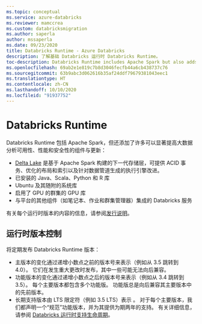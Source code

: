 ```yaml
---
ms.topic: conceptual
ms.service: azure-databricks
ms.reviewer: mamccrea
ms.custom: databricksmigration
ms.author: saperla
author: mssaperla
ms.date: 09/23/2020
title: Databricks Runtime - Azure Databricks
description: 了解基础 Databricks 运行时 Databricks Runtime。
toc-description: Databricks Runtime includes Apache Spark but also adds a number of components and updates that substantially improve the usability, performance, and security of big data analytics.
ms.openlocfilehash: 69ab2e1e819c7b8d3046fecfb44a6cb438737c76
ms.sourcegitcommit: 63b9abc3d062616b35af24ddf79679381043eec1
ms.translationtype: HT
ms.contentlocale: zh-CN
ms.lasthandoff: 10/10/2020
ms.locfileid: "91937752"
---
```

# <a name="databricks-runtime"></a><a id="databricks-runtime"> </a><a id="dbr"> </a>Databricks Runtime

Databricks Runtime 包括 Apache Spark，但还添加了许多可以显著提高大数据分析可用性、性能和安全性的组件与更新：

* [Delta Lake](../delta/index.md) 是基于 Apache Spark 构建的下一代存储层，可提供 ACID 事务、优化的布局和索引以及针对数据管道生成的执行引擎改进。
* 已安装的 Java、Scala、Python 和 R 库
* Ubuntu 及其随附的系统库
* 启用了 GPU 的群集的 GPU 库
* 与平台的其他组件（如笔记本、作业和群集管理器）集成的 Databricks 服务

有关每个运行时版本的内容的信息，请参阅[发行说明](../release-notes/runtime/releases.md)。

## <a name="runtime-versioning"></a>运行时版本控制

将定期发布 Databricks Runtime 版本：

* 主版本的变化通过递增小数点之前的版本号来表示（例如从 3.5 跳转到 4.0）。 它们在发生重大更改时发布，其中一些可能无法向后兼容。
* 功能版本的变化通过递增小数点之后的版本号来表示（例如从 3.4 跳转到 3.5）。 每个主要版本都包含多个功能版。 功能版总是向后兼容其主要版本中的先前版本。
* 长期支持版本由 LTS 限定符（例如 3.5 LTS）表示  。 对于每个主要版本，我们都声明一个“规范”功能版本，并为其提供为期两年的支持。 有关详细信息，请参阅 [Databricks 运行时支持生命周期](../release-notes/runtime/databricks-runtime-ver.md#runtime-support)。
